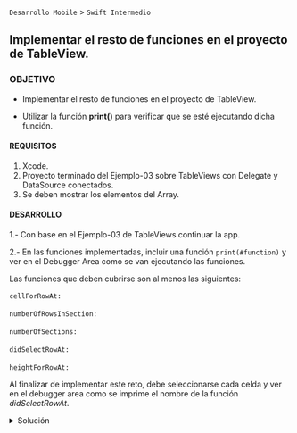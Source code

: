 
`Desarrollo Mobile` > `Swift Intermedio`


## Implementar el resto de funciones en el proyecto de TableView.


### OBJETIVO

- Implementar el resto de funciones en el proyecto de TableView.

- Utilizar la función **print()** para verificar que se esté ejecutando dicha función.


#### REQUISITOS

1. Xcode.
2. Proyecto terminado del Ejemplo-03 sobre TableViews con Delegate y DataSource conectados.
3. Se deben mostrar los elementos del Array.

#### DESARROLLO

1.- Con base en el Ejemplo-03 de TableViews continuar la app.

2.- En las funciones implementadas, incluir una función `print(#function)` y ver en el Debugger Area como se van ejecutando las funciones.
 
 Las funciones que deben cubrirse son al menos las siguientes:
 
```
cellForRowAt:

numberOfRowsInSection:

numberOfSections:

didSelectRowAt:

heightForRowAt:

```

Al finalizar de implementar este reto, debe seleccionarse cada celda y ver en el debugger area como se imprime el nombre de la función *didSelectRowAt*.

<details>
        <summary>Solución</summary>
<p>La función print() debe implementarse en cada función de TableView, ejemplo: </p>

```
  func tableView(_ tableView: UITableView, didSelectRowAt indexPath: IndexPath) {
    print(#function)
  }
```

<p>El resultado debe verse en el debugger: </p> 

<img src="0.png" alt="Solucion" width="500"
         height="190">
                  
</details>


